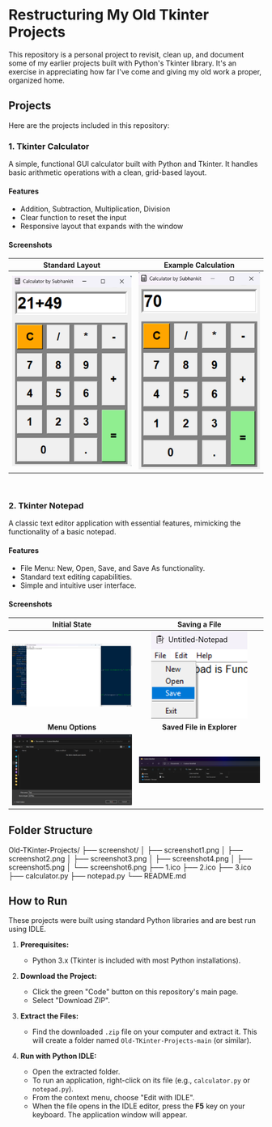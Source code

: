 # Restructuring My Old Tkinter Projects

This repository is a personal project to revisit, clean up, and document some of my earlier projects built with Python's Tkinter library. It's an exercise in appreciating how far I've come and giving my old work a proper, organized home.

## Projects

Here are the projects included in this repository:

### 1. Tkinter Calculator

A simple, functional GUI calculator built with Python and Tkinter. It handles basic arithmetic operations with a clean, grid-based layout.

#### **Features**
* Addition, Subtraction, Multiplication, Division
* Clear function to reset the input
* Responsive layout that expands with the window

#### **Screenshots**

| Standard Layout                                    | Example Calculation                                        |
| :------------------------------------------------: | :--------------------------------------------------------: |
| ![Calculator Layout](screenshot/screenshot5.png)   | ![Calculator Calculation](screenshot/screenshot6.png)      |

<br>

### 2. Tkinter Notepad

A classic text editor application with essential features, mimicking the functionality of a basic notepad.

#### **Features**
* File Menu: New, Open, Save, and Save As functionality.
* Standard text editing capabilities.
* Simple and intuitive user interface.

#### **Screenshots**

| Initial State                                    | Saving a File                                      |
| :----------------------------------------------: | :------------------------------------------------: |
| ![Notepad Initial State](screenshot/screenshot1.png) | ![Save As Dialog](screenshot/screenshot2.png) |
| **Menu Options** | **Saved File in Explorer** |
| ![Notepad Menu](screenshot/screenshot3.png)       | ![Saved File](screenshot/screenshot4.png)      |

## Folder Structure

Old-TKinter-Projects/
├── screenshot/
│   ├── screenshot1.png
│   ├── screenshot2.png
│   ├── screenshot3.png
│   ├── screenshot4.png
│   ├── screenshot5.png
│   └── screenshot6.png
├── 1.ico
├── 2.ico
├── 3.ico
├── calculator.py
├── notepad.py
└── README.md

## How to Run

These projects were built using standard Python libraries and are best run using IDLE.

1.  **Prerequisites:**
    * Python 3.x (Tkinter is included with most Python installations).

2.  **Download the Project:**
    * Click the green "Code" button on this repository's main page.
    * Select "Download ZIP".

3.  **Extract the Files:**
    * Find the downloaded `.zip` file on your computer and extract it. This will create a folder named `Old-TKinter-Projects-main` (or similar).

4.  **Run with Python IDLE:**
    * Open the extracted folder.
    * To run an application, right-click on its file (e.g., `calculator.py` or `notepad.py`).
    * From the context menu, choose "Edit with IDLE".
    * When the file opens in the IDLE editor, press the **F5** key on your keyboard. The application window will appear.
